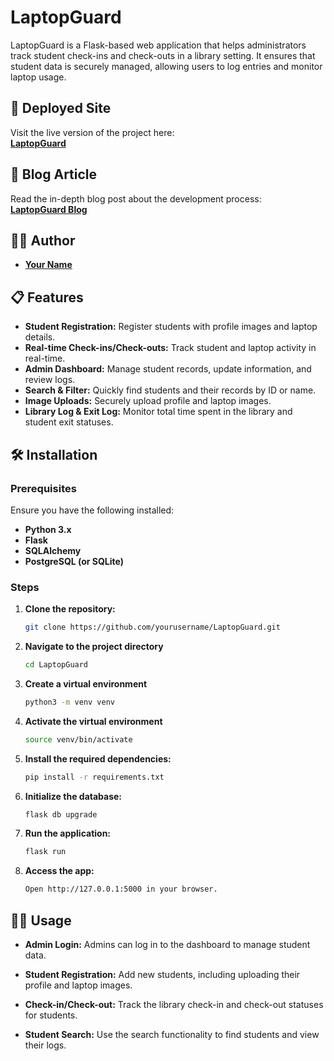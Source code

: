 # LaptopGuard

LaptopGuard is a Flask-based web application that helps administrators track student check-ins and check-outs in a library setting. It ensures that student data is securely managed, allowing users to log entries and monitor laptop usage.

## 🚀 Deployed Site

Visit the live version of the project here:  
[**LaptopGuard**](http://your-deployed-site-link.tech)

## 📝 Blog Article

Read the in-depth blog post about the development process:  
[**LaptopGuard Blog**](http://your-blog-article-link.com)

## 👨‍💻 Author

- **[Your Name](https://www.linkedin.com/in/yadamzer-terefe-a9a930291/)**

## 📋 Features

- **Student Registration:** Register students with profile images and laptop details.
- **Real-time Check-ins/Check-outs:** Track student and laptop activity in real-time.
- **Admin Dashboard:** Manage student records, update information, and review logs.
- **Search & Filter:** Quickly find students and their records by ID or name.
- **Image Uploads:** Securely upload profile and laptop images.
- **Library Log & Exit Log:** Monitor total time spent in the library and student exit statuses.

## 🛠️ Installation

### Prerequisites

Ensure you have the following installed:

- **Python 3.x**
- **Flask**
- **SQLAlchemy**
- **PostgreSQL (or SQLite)**

### Steps

1. **Clone the repository:**

   ```bash
   git clone https://github.com/yourusername/LaptopGuard.git

2. **Navigate to the project directory**

   ```bash
   cd LaptopGuard

3. **Create a virtual environment**

   ```bash
   python3 -m venv venv

4. **Activate the virtual environment**

   ```bash
   source venv/bin/activate

5. **Install the required dependencies:**

   ```bash
   pip install -r requirements.txt

6. **Initialize the database:**

   ```bash
   flask db upgrade

7. **Run the application:**

   ```bash
   flask run

8. **Access the app:**

   ```bash
   Open http://127.0.0.1:5000 in your browser.

## 🧑‍💻 Usage
- **Admin Login:**
Admins can log in to the dashboard to manage student data.

- **Student Registration:**
Add new students, including uploading their profile and laptop images.

- **Check-in/Check-out:**
Track the library check-in and check-out statuses for students.

- **Student Search:**
Use the search functionality to find students and view their logs.


